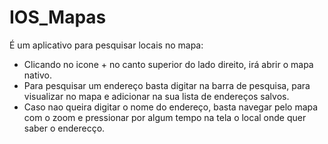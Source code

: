 # IOS_Mapas

É um aplicativo para pesquisar locais no mapa:
- Clicando no icone + no canto superior do lado direito, irá abrir o mapa nativo.
- Para pesquisar um endereço basta digitar na barra de pesquisa, para visualizar no mapa e adicionar na sua lista de endereços salvos.
- Caso nao queira digitar o nome do endereço, basta navegar pelo mapa com o zoom e pressionar por algum tempo na tela o local onde quer saber o enderecço.
